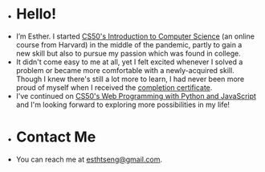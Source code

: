 - # Hello!
- I’m Esther. I started [CS50's Introduction to Computer Science](https://cs50.harvard.edu/x/2021/) (an online course from Harvard) in the middle of the pandemic, 
partly to gain a new skill but also to pursue my passion which was found in college.
- It didn't come easy to me at all, yet I felt excited whenever I solved a problem or became more comfortable with a newly-acquired skill.
Though I knew there's still a lot more to learn, I had never been more proud of myself when I received the [completion certificate](https://courses.edx.org/certificates/96cd3908302a4209b8a65fa61ee598a2).
- I've continued on [CS50's Web Programming with Python and JavaScript](https://cs50.harvard.edu/web/2020/) and I'm looking forward to exploring more possibilities in my life!
- # Contact Me
- You can reach me at esthtseng@gmail.com.

<!---
esthertseng1031/esthertseng1031 is a ✨ special ✨ repository because its `README.md` (this file) appears on your GitHub profile.
You can click the Preview link to take a look at your changes.
--->
